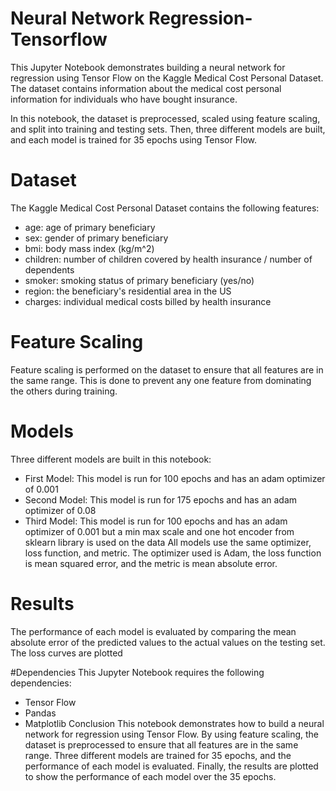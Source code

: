 # Neural Network Regression-Tensorflow
This Jupyter Notebook demonstrates building a neural network for regression using Tensor Flow on the Kaggle Medical Cost Personal Dataset. The dataset contains information about the medical cost personal information for individuals who have bought insurance.

In this notebook, the dataset is preprocessed, scaled using feature scaling, and split into training and testing sets. Then, three different models are built, and each model is trained for 35 epochs using Tensor Flow.

# Dataset
The Kaggle Medical Cost Personal Dataset contains the following features:

- age: age of primary beneficiary
- sex: gender of primary beneficiary
- bmi: body mass index (kg/m^2)
- children: number of children covered by health insurance / number of dependents
- smoker: smoking status of primary beneficiary (yes/no)
- region: the beneficiary's residential area in the US
- charges: individual medical costs billed by health insurance
# Feature Scaling
Feature scaling is performed on the dataset to ensure that all features are in the same range. This is done to prevent any one feature from dominating the others during training.

# Models
Three different models are built in this notebook:

- First Model: This model is run for 100 epochs and has an adam optimizer of 0.001
- Second Model: This model is run for 175 epochs and has an adam optimizer of 0.08
- Third Model: This model is run for 100 epochs and has an adam optimizer of 0.001 but a min max scale and one hot encoder from sklearn library is used on the data 
All models use the same optimizer, loss function, and metric. The optimizer used is Adam, the loss function is mean squared error, and the metric is mean absolute error.

# Results
The performance of each model is evaluated by comparing the mean absolute error of the predicted values to the actual values on the testing set. The loss curves are plotted

#Dependencies
This Jupyter Notebook requires the following dependencies:

- Tensor Flow
- Pandas
- Matplotlib
Conclusion
This notebook demonstrates how to build a neural network for regression using Tensor Flow. By using feature scaling, the dataset is preprocessed to ensure that all features are in the same range. Three different models are trained for 35 epochs, and the performance of each model is evaluated. Finally, the results are plotted to show the performance of each model over the 35 epochs.
